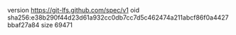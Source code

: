 version https://git-lfs.github.com/spec/v1
oid sha256:e38b290f44d23d61a932cc0db7cc7d5c462474a211abcf86f0a4427bbaf27a84
size 69471

